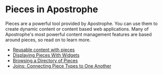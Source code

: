 # Pieces in Apostrophe

Pieces are a powerful tool provided by Apostrophe. You can use them to create dynamic content or content based web applications. Many of Apostrophe's most powerful content management features are based around pieces, so read on to learn more.

* [Reusable content with pieces](/core-concepts/reusable-content-pieces/reusable-content-with-pieces.md)
* [Displaying Pieces With Widgets](/core-concepts/reusable-content-pieces/displaying-pieces-with-widgets.md)
* [Browsing a Directory of Pieces](/core-concepts/reusable-content-pieces/browsing-directory-of-pieces.md)
* [Joins: Connecting Piece Types to One Another](/core-concepts/reusable-content-pieces/joins.md)
